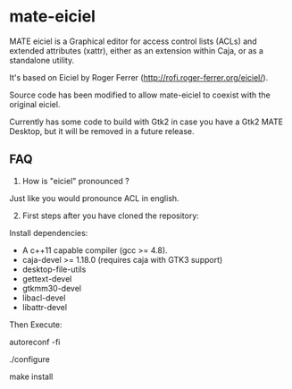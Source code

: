 # mate-eiciel

MATE eiciel is a Graphical editor for access control lists (ACLs) and extended
attributes (xattr), either as an extension within Caja, or as a standalone
utility.

It's based on Eiciel by Roger Ferrer (http://rofi.roger-ferrer.org/eiciel/).

Source code has been modified to allow mate-eiciel to coexist with the 
original eiciel.

Currently has some code to build with Gtk2 in case you have a Gtk2 MATE Desktop,
but it will be removed in a future release.

FAQ
---

1. How is "eiciel" pronounced ?

Just like you would pronounce ACL in english.

2. First steps after you have cloned the repository:

Install dependencies:

* A c++11 capable compiler (gcc >= 4.8).
* caja-devel >= 1.18.0 (requires caja with GTK3 support)
* desktop-file-utils
* gettext-devel
* gtkmm30-devel
* libacl-devel
* libattr-devel

Then Execute:

autoreconf -fi

./configure

make install
